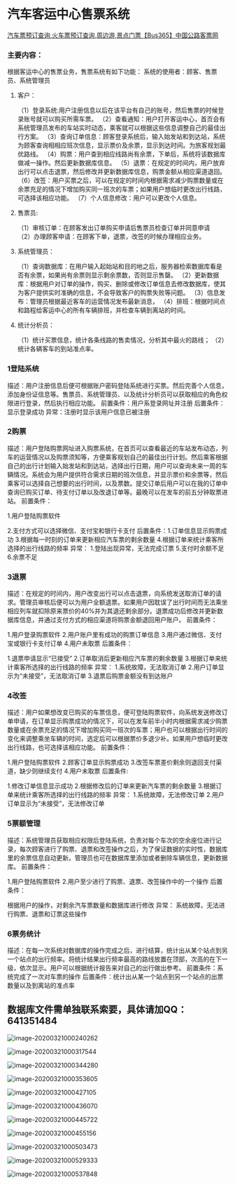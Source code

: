 #  汽车客运中心售票系统

[汽车票预订查询,火车票预订查询,周边游,景点门票【Bus365】中国公路客票网](https://www.bus365.com/)

### 主要内容：

根据客运中心的售票业务，售票系统有如下功能：
系统的使用者：顾客、售票员、系统管理员

1. 客户：

   （1）登录系统:用户注册信息以后在该平台有自己的账号，然后售票的时候登录账号就可以购买所需车票。
   （2）查看通知：用户打开客运中心，首页会有系统管理员发布的车站实时动态，乘客就可以根据这些信息调整自己的最佳出行方案。
   （3）查询订单信息：顾客登录系统后，输入始发站和到达站，系统为顾客查询相相应班次信息，显示票价及余票，显示到达时间。为旅客规划最优路线。
   （4）购票：用户查到相应线路尚有余票，下单后，系统将该数据库做减一操作。然后更新数据库信息。
   （5）退票：在规定的时间内，用户放弃出行可以点击退票，然后修改并更新数据库信息，购票金额从相应渠道退回。
   （6）改签：用户买票之后，可以在规定的时间内根据需求减少购票数量或在余票充足的情况下增加购买同一班次的车票；如果用户想临时更改出行线路，可选择该相应功能。
   （7）个人信息修改：用户可以更改个人信息。

2. 售票员:

   （1）审核订单：在顾客发出订单购买申请后售票员检查订单并同意申请                      
   （2）办理顾客申请：在顾客下单，退票，改签的时候办理相应业务。

3. 系统管理员：

   （1）查询数据库：在用户输入起始站和目的地之后，服务器检索数据库看是否有余票，如果尚有余票则显示剩余票数，否则显示售罄。
   （2）更新数据库：根据用户对订单的操作，购买、删除或修改订单信息去修改数据库，使其为客户提供实时准确的信息，不会导致客户的购票失败等问题。
   （3）信息发布：管理员根据最近客车的运营情况发布最新消息，
   （4）排班：根据时间点和路程给客运中心的所有车辆排班，并检查车辆到离站的时间。

4. 统计分析员：

   （1）统计买票信息，统计各条线路的售卖情况，分析其中最火的路线；
   （2）统计各辆客车的到站准点率。
   
   


### 1登陆系统

描述：用户注册信息后便可根据账户密码登陆系统进行买票。然后完善个人信息，添加身份证信息等。售票员、系统管理员、以及统计分析员可以获取相应的角色权限进行登录，然后执行相应功能。
前置条件：用户系登录网址并注册
后置条件：显示登录成功
异常：注册时显示该用户信息已被注册

### 2购票

描述：用户登陆购票网址进入购票系统，在首页可以查看最近的车站发布动态，列车的运营情况以及购票须知等，方便乘客规划自己的最佳出行计划。然后乘客根据自己的出行计划输入始发站和到达站，选择出行日期，用户可以查询未来一周的车辆情况。系统会为用户提供符合需求日期的班次信息，并显示票价和余票等，然后乘客可以选择自己想要的出行时间，以及票数。提交订单后用户可以在我的订单中查询已购买订单、待支付订单以及改退订单等。最晚可以在发车的前五分钟取票进站。
前置条件：

1.用户登陆购票软件

2.支付方式可以选择微信、支付宝和银行卡支付
后置条件：1.订单信息显示购票成功
3.根据每一时刻的订单来更新相应汽车票的剩余数量
4.根据订单来统计乘客所选择的出行线路的频率
异常：    1.登陆出现异常，无法完成订票
5.支付时余额不足
6.余票不足

### 3退票

描述：在规定的时间内，用户改变出行可以点击退票，向系统发送取消订单的请求。管理员审核后便可以为用户全额退票。如果用户因耽误了出行时间而无法乘坐相应列车就扣除原来票价的40%并为其退还剩余部分。退票成功后修改并更新数据库信息，并通过支付方式的相应渠道将购票金额退回用户账户。
前置条件：

1.用户登录购票软件
2.用户账户里有成功的购票订单信息
3.用户通过微信、支付宝或银行卡支付订单
4.用户未取票
后置条件：

1.退票申请显示“已接受”
2.订单取消后更新相应汽车票的剩余数量
3.根据订单来统计乘客所选择的出行线路的频率
异常：    1.系统故障，无法取消订单
2.用户订单显示为“未接受”，无法取消订单
3.退票后购票金额没有到达账户

### 4改签

描述：用户如果想改变已购买的车票信息，便可登陆购票软件，向系统发送修改订单申请，在订单显示购票成功的情况下，可以在发车前半小时内根据需求减少购票数量或在余票充足的情况下增加购买同一班次的车票；用户也可以根据出行时间的变化来调整乘坐车辆的时间，选定后可以根据票价多退少补。如果用户想临时更改出行线路，也可选择该相应功能。
前置条件：

1.用户登陆购票软件
2.顾客订单显示购票成功
3.改签车票差价剩余则退回支付渠道，缺少则继续支付
4.用户未取票
后置条件: 

1.修改订单信息显示成功
2.根据修改后的订单来更新汽车票的剩余数量
3.根据订单来统计乘客所选择的出行线路的频率
异常：    1.系统故障，无法修改订单
2.用户订单显示为“未接受”，无法修改订单

### 5票额管理

描述：系统管理员获取相应权限后登陆系统，负责对每个车次的空余座位进行记录，每次顾客进行了购票、退票和改签操作之后，为了保证数据的实时性，数据库里的余票信息自动更新。管理员也可在数据库里添加或者删除车辆信息，更新数据库。
前置条件：

1.用户登陆购票软件
2.用户至少进行了购票、退票、改签操作中的一个操作
后置条件：

根据用户的操作，对剩余汽车票数量和数据库进行修改
异常：    系统故障，无法进行购票、退票和订票这些操作

### 6票务统计

描述：在每一次系统对数据库的操作完成之后，进行结算，统计出从某个站点到另一个站点的出行频率。将统计结果出行频率最高的路线放置在顶部，次高的在下一级，依次显示。用户可以根据统计报告来对自己的出行做出参考。
前置条件：系统完成了一次对车票的操作
后置条件：统计出从某一个站点到另一个站点的出票数量以及到离站的准点率





## 数据库文件需单独联系索要，具体请加QQ：641351484



![image-20200321000240262](assets/image-20200321000240262-9174458.png)

![image-20200321000317544](assets/image-20200321000317544-9174458.png)

![image-20200321000344280](assets/image-20200321000344280-9174458.png)

![image-20200321000353605](assets/image-20200321000353605-9174458.png)

![image-20200321000427105](assets/image-20200321000427105-9174458.png)

![image-20200321000436070](assets/image-20200321000436070-9174458.png)

![image-20200321000445722](assets/image-20200321000445722-9174458.png)

![image-20200321000455156](assets/image-20200321000455156-9174458.png)

![image-20200321000503473](assets/image-20200321000503473-9174458.png)

![image-20200321000529333](assets/image-20200321000529333-9174458.png)

![image-20200321000537848](assets/image-20200321000537848-9174458.png)